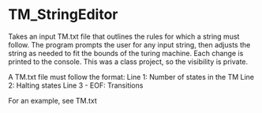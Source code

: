 # TM_StringEditor
Takes an input TM.txt file that outlines the rules for which a string must follow. The program prompts the user for any input string, then adjusts the string as needed to fit the bounds of the turing machine. Each change is printed to the console. This was a class project, so the visibility is private.

A TM.txt file must follow the format:
Line 1: Number of states in the TM
Line 2: Halting states
Line 3 - EOF: Transitions

For an example, see TM.txt
